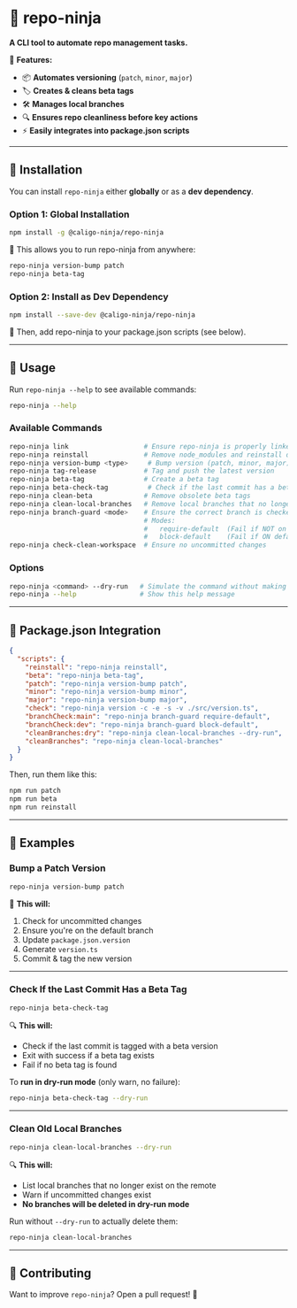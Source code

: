 # 🚀 repo-ninja

**A CLI tool to automate repo management tasks.**

📌 **Features:**

- 📦 **Automates versioning** (`patch`, `minor`, `major`)
- 🏷 **Creates & cleans beta tags**
- 🛠 **Manages local branches**
- 🔍 **Ensures repo cleanliness before key actions**
- ⚡ **Easily integrates into package.json scripts**

---

## 📌 **Installation**

You can install `repo-ninja` either **globally** or as a **dev dependency**.

### **Option 1: Global Installation**

```sh
npm install -g @caligo-ninja/repo-ninja
```

📌 This allows you to run repo-ninja from anywhere:

```sh
repo-ninja version-bump patch
repo-ninja beta-tag
```

### **Option 2: Install as Dev Dependency**

```sh
npm install --save-dev @caligo-ninja/repo-ninja
```

📌 Then, add repo-ninja to your package.json scripts (see below).

---

## 📌 **Usage**

Run `repo-ninja --help` to see available commands:

```sh
repo-ninja --help
```

### **Available Commands**

```sh
repo-ninja link                   # Ensure repo-ninja is properly linked
repo-ninja reinstall              # Remove node_modules and reinstall dependencies
repo-ninja version-bump <type>     # Bump version (patch, minor, major)
repo-ninja tag-release            # Tag and push the latest version
repo-ninja beta-tag               # Create a beta tag
repo-ninja beta-check-tag          # Check if the last commit has a beta tag
repo-ninja clean-beta             # Remove obsolete beta tags
repo-ninja clean-local-branches   # Remove local branches that no longer exist on remote
repo-ninja branch-guard <mode>    # Ensure the correct branch is checked out
                                  # Modes:
                                  #   require-default  (Fail if NOT on default branch)
                                  #   block-default    (Fail if ON default branch)
repo-ninja check-clean-workspace  # Ensure no uncommitted changes
```

### **Options**

```sh
repo-ninja <command> --dry-run   # Simulate the command without making changes
repo-ninja --help                # Show this help message
```

---

## 📌 **Package.json Integration**

```json
{
  "scripts": {
    "reinstall": "repo-ninja reinstall",
    "beta": "repo-ninja beta-tag",
    "patch": "repo-ninja version-bump patch",
    "minor": "repo-ninja version-bump minor",
    "major": "repo-ninja version-bump major",
    "check": "repo-ninja version -c -e -s -v ./src/version.ts",
    "branchCheck:main": "repo-ninja branch-guard require-default",
    "branchCheck:dev": "repo-ninja branch-guard block-default",
    "cleanBranches:dry": "repo-ninja clean-local-branches --dry-run",
    "cleanBranches": "repo-ninja clean-local-branches"
  }
}
```

Then, run them like this:

```sh
npm run patch
npm run beta
npm run reinstall
```

---

## 📌 **Examples**

### **Bump a Patch Version**

```sh
repo-ninja version-bump patch
```

🔼 **This will:**

1. Check for uncommitted changes
2. Ensure you're on the default branch
3. Update `package.json.version`
4. Generate `version.ts`
5. Commit & tag the new version

---

### **Check If the Last Commit Has a Beta Tag**

```sh
repo-ninja beta-check-tag
```

🔍 **This will:**

- Check if the last commit is tagged with a beta version
- Exit with success if a beta tag exists
- Fail if no beta tag is found

To **run in dry-run mode** (only warn, no failure):

```sh
repo-ninja beta-check-tag --dry-run
```

---

### **Clean Old Local Branches**

```sh
repo-ninja clean-local-branches --dry-run
```

🔍 **This will:**

- List local branches that no longer exist on the remote
- Warn if uncommitted changes exist
- **No branches will be deleted in dry-run mode**

Run without `--dry-run` to actually delete them:

```sh
repo-ninja clean-local-branches
```

---

## 📌 **Contributing**

Want to improve `repo-ninja`? Open a pull request! 🚀
